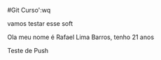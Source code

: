#Git Curso':wq

vamos testar esse soft

Ola meu nome é Rafael Lima Barros, tenho 21 anos

Teste de Push

